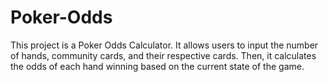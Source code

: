 # Poker-Odds
This project is a Poker Odds Calculator. It allows users to input the number of hands, community cards, and their respective cards. Then, it calculates the odds of each hand winning based on the current state of the game.
